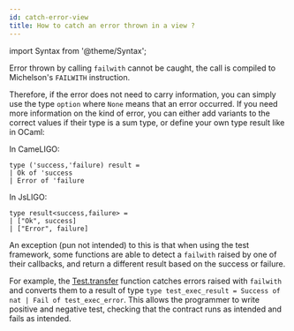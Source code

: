```yaml
---
id: catch-error-view
title: How to catch an error thrown in a view ?
---
```


import Syntax from '@theme/Syntax';

Error thrown by calling `failwith` cannot be caught, the call is compiled to Michelson's `FAILWITH` instruction.

Therefore, if the error does not need to carry information, you can
simply use the type `option` where `None` means that an error
occurred.  If you need more information on the kind of error, you can
either add variants to the correct values if their type is a sum type,
or define your own type result like in OCaml:

<Syntax syntax="cameligo">

In CameLIGO:

```cameligo group=failwith_view
type ('success,'failure) result =
| Ok of 'success
| Error of 'failure
```

</Syntax>

<Syntax syntax="jsligo">

In JsLIGO:

```jsligo group=failwith_view
type result<success,failure> =
| ["Ok", success]
| ["Error", failure]
```

</Syntax>

An exception (pun not intended) to this is that when using the test framework, some functions are able to detect a `failwith` raised by one of their callbacks, and return a different result based on the success or failure.

For example, the [Test.transfer](../reference/test.md) function catches errors raised with `failwith` and converts them to a result of type `type test_exec_result = Success of nat | Fail of test_exec_error`.
This allows the programmer to write positive and negative test, checking that the contract runs as intended and fails as intended.

<!-- updated use of entry -->
